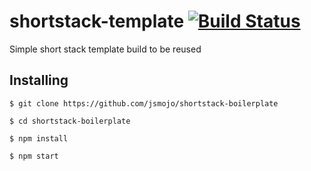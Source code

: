 # shortstack-template [![Build Status](https://travis-ci.org/jsmojo/shortstack-template.svg?branch=master)](https://travis-ci.org/jsmojo/shortstack-template)

Simple short stack template build to be reused

## Installing

```
$ git clone https://github.com/jsmojo/shortstack-boilerplate
```

```
$ cd shortstack-boilerplate
```

```
$ npm install 
```


```
$ npm start
```
